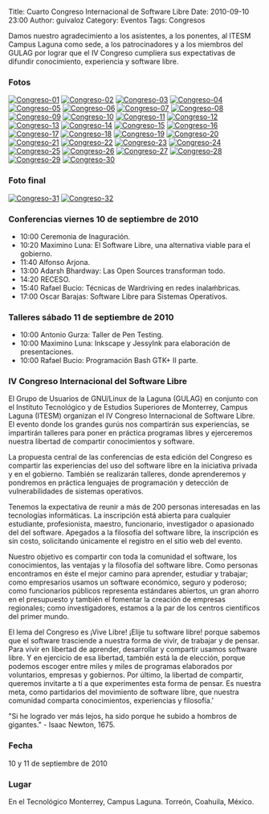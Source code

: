 Title: Cuarto Congreso Internacional de Software Libre
Date: 2010-09-10 23:00
Author: guivaloz
Category: Eventos
Tags: Congresos

Damos nuestro agradecimiento a los asistentes, a los ponentes, al ITESM Campus Laguna como sede, a los patrocinadores y a los miembros del GULAG por lograr que el IV Congreso cumpliera sus expectativas de difundir conocimiento, experiencia y software libre.

<!-- break -->

### Fotos

[![Congreso-01](http://farm5.static.flickr.com/4091/4977996875_178bfaa60b_t.jpg)](http://www.flickr.com/photos/guivaloz/4977996875)
[![Congreso-02](http://farm5.static.flickr.com/4088/4978605344_cea8584fa7_t.jpg)](http://www.flickr.com/photos/guivaloz/4978605344)
[![Congreso-03](http://farm5.static.flickr.com/4105/4978000669_22bee1f767_t.jpg)](http://www.flickr.com/photos/guivaloz/4978000669)
[![Congreso-04](http://farm5.static.flickr.com/4146/4978609528_57370029d8_t.jpg)](http://www.flickr.com/photos/guivaloz/4978609528)
[![Congreso-05](http://farm5.static.flickr.com/4149/4978047347_9c4931ff82_t.jpg)](http://www.flickr.com/photos/guivaloz/4978047347)
[![Congreso-06](http://farm5.static.flickr.com/4132/4978052331_3516f2a926_t.jpg)](http://www.flickr.com/photos/guivaloz/4978052331)
[![Congreso-07](http://farm5.static.flickr.com/4154/4978611446_fb5509db91_t.jpg)](http://www.flickr.com/photos/guivaloz/4978611446)
[![Congreso-08](http://farm5.static.flickr.com/4133/4978613506_d80d882674_t.jpg)](http://www.flickr.com/photos/guivaloz/4978613506)
[![Congreso-09](http://farm5.static.flickr.com/4106/4978616560_4fde977231_t.jpg)](http://www.flickr.com/photos/guivaloz/4978616560)
[![Congreso-10](http://farm5.static.flickr.com/4151/4978620174_19a3e4b0fd_t.jpg)](http://www.flickr.com/photos/guivaloz/4978620174)
[![Congreso-11](http://farm5.static.flickr.com/4105/4978626136_069a2b71a1_t.jpg)](http://www.flickr.com/photos/guivaloz/4978626136)
[![Congreso-12](http://farm5.static.flickr.com/4087/4978042237_eff37cb0fe_t.jpg)](http://www.flickr.com/photos/guivaloz/4978042237)
[![Congreso-13](http://farm5.static.flickr.com/4085/4978629674_a171df85f2_t.jpg)](http://www.flickr.com/photos/guivaloz/4978629674)
[![Congreso-14](http://farm5.static.flickr.com/4150/4978646776_d71dd4d6a1_t.jpg)](http://www.flickr.com/photos/guivaloz/4978646776)
[![Congreso-15](http://farm5.static.flickr.com/4110/4978023657_ccf07d2e20_t.jpg)](http://www.flickr.com/photos/guivaloz/4978023657)
[![Congreso-16](http://farm5.static.flickr.com/4108/4978025265_4349b909ce_t.jpg)](http://www.flickr.com/photos/guivaloz/4978025265)
[![Congreso-17](http://farm5.static.flickr.com/4103/4978032461_92315ba7e2_t.jpg)](http://www.flickr.com/photos/guivaloz/4978032461)
[![Congreso-18](http://farm5.static.flickr.com/4132/4978029897_b24dc40524_t.jpg)](http://www.flickr.com/photos/guivaloz/4978029897)
[![Congreso-19](http://farm5.static.flickr.com/4151/4981071264_dd28a41ffe_t.jpg)](http://www.flickr.com/photos/guivaloz/4981071264)
[![Congreso-20](http://farm5.static.flickr.com/4145/4980465353_f33c690c1f_t.jpg)](http://www.flickr.com/photos/guivaloz/4980465353)
[![Congreso-21](http://farm5.static.flickr.com/4133/4980465027_cae6c6cac1_t.jpg)](http://www.flickr.com/photos/guivaloz/4980465027)
[![Congreso-22](http://farm5.static.flickr.com/4110/4981026426_44212da46c_t.jpg)](http://www.flickr.com/photos/guivaloz/4981026426)
[![Congreso-23](http://farm5.static.flickr.com/4085/4980420601_7d1e24a427_t.jpg)](http://www.flickr.com/photos/guivaloz/4980420601)
[![Congreso-24](http://farm5.static.flickr.com/4127/4981071726_9bfdaa0f72_t.jpg)](http://www.flickr.com/photos/guivaloz/4981071726)
[![Congreso-25](http://farm5.static.flickr.com/4111/4981028500_5e9714ea8d_t.jpg)](http://www.flickr.com/photos/guivaloz/4981028500)
[![Congreso-26](http://farm5.static.flickr.com/4109/4980421931_800f59754a_t.jpg)](http://www.flickr.com/photos/guivaloz/4980421931)
[![Congreso-27](http://farm5.static.flickr.com/4083/4980420955_d8e381f997_t.jpg)](http://www.flickr.com/photos/guivaloz/4980420955)
[![Congreso-28](http://farm5.static.flickr.com/4110/4980421487_7e9426451a_t.jpg)](http://www.flickr.com/photos/guivaloz/4980421487)
[![Congreso-29](http://farm5.static.flickr.com/4092/4980423547_f327daa14c_t.jpg)](http://www.flickr.com/photos/guivaloz/4980423547)
[![Congreso-30](http://farm5.static.flickr.com/4130/4981030216_3e28e18fa6_t.jpg)](http://www.flickr.com/photos/guivaloz/4981030216)

### Foto final

[![Congreso-31](http://farm5.static.flickr.com/4090/4980423039_5acef93027_m.jpg)](https://www.flickr.com/photos/guivaloz/4980423039)
[![Congreso-32](http://farm5.static.flickr.com/4147/4981029824_a3e2f17722_m.jpg)](http://www.flickr.com/photos/guivaloz/4981029824)

### Conferencias viernes 10 de septiembre de 2010

* 10:00 Ceremonia de Inaguración.
* 10:20 Maximino Luna: El Software Libre, una alternativa viable para el gobierno.
* 11:40 Alfonso Arjona.
* 13:00 Adarsh Bhardway: Las Open Sources transforman todo.
* 14:20 RECESO.
* 15:40 Rafael Bucio: Técnicas de Wardriving en redes inalaḿbricas.
* 17:00 Oscar Barajas: Software Libre para Sistemas Operativos.

### Talleres sábado 11 de septiembre de 2010

* 10:00 Antonio Gurza: Taller de Pen Testing.
* 10:00 Maximino Luna: Inkscape y JessyInk para elaboración de presentaciones.
* 10:00 Rafael Bucio: Programación Bash GTK+ II parte.

### IV Congreso Internacional del Software Libre

El Grupo de Usuarios de GNU/Linux de la Laguna (GULAG) en conjunto con el Instituto Tecnológico y de Estudios Superiores de Monterrey, Campus Laguna (ITESM) organizan el IV Congreso Internacional de Software Libre. El evento donde los grandes gurús nos compartirán sus experiencias, se impartirán talleres para poner en práctica programas libres y ejerceremos nuestra libertad de compartir conocimientos y software.

La propuesta central de las conferencias de esta edición del Congreso es compartir las experiencias del uso del software libre en la iniciativa privada y en el gobierno. También se realizarán talleres, donde aprenderemos y pondremos en práctica lenguajes de programación y detección de vulnerabilidades de sistemas operativos.

Tenemos la expectativa de reunir a más de 200 personas interesadas en las tecnologías informáticas. La inscripción está abierta para cualquier estudiante, profesionista, maestro, funcionario, investigador o apasionado del del software. Apegados a la filosofía del software libre, la inscripción es sin costo, solicitando únicamente el registro en el sitio web del evento.

Nuestro objetivo es compartir con toda la comunidad el software, los conocimientos, las ventajas y la filosofía del software libre. Como personas encontramos en éste el mejor camino para aprender, estudiar y trabajar; como empresarios usamos un software económico, seguro y poderoso; como funcionarios públicos representa estándares abiertos, un gran ahorro en el presupuesto y también el fomentar la creación de empresas regionales; como investigadores, estamos a la par de los centros científicos del primer mundo.

El lema del Congreso es ¡Vive Libre! ¡Elije tu software libre! porque sabemos que el software trasciende a nuestra forma de vivir, de trabajar y de pensar. Para vivir en libertad de aprender, desarrollar y compartir usamos software libre. Y en ejercicio de esa libertad, también está la de elección, porque podemos escoger entre miles y miles de programas elaborados por voluntarios, empresas y gobiernos. Por último, la libertad de compartir, queremos invitarte a tí a que experimentes esta forma de pensar. Es nuestra meta, como partidarios del movimiento de software libre, que nuestra comunidad comparta conocimientos, experiencias y filosofía.'

"Si he logrado ver más lejos, ha sido porque he subido a hombros de gigantes." - Isaac Newton, 1675.

### Fecha

10 y 11 de septiembre de 2010

### Lugar

En el Tecnológico Monterrey, Campus Laguna. Torreón, Coahuila, México.
